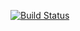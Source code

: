 [![Build Status](https://travis-ci.org/thiesen/traffic-source-cookie.svg)](https://travis-ci.org/thiesen/traffic-source-cookie)